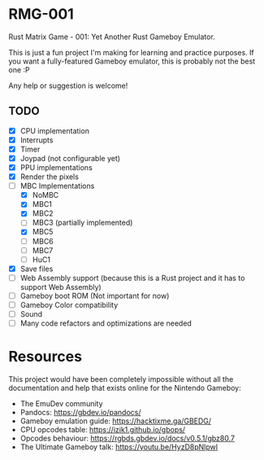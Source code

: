 # RMG-001
Rust Matrix Game - 001: Yet Another Rust Gameboy Emulator.

This is just a fun project I'm making for learning and practice purposes. If you want a fully-featured Gameboy emulator, this is probably not the best one :P

Any help or suggestion is welcome!

## TODO
- [x] CPU implementation
- [x] Interrupts
- [x] Timer
- [x] Joypad (not configurable yet)
- [x] PPU implementations
- [x] Render the pixels
- [ ] MBC Implementations
  - [x] NoMBC
  - [x] MBC1
  - [x] MBC2
  - [ ] MBC3 (partially implemented)
  - [x] MBC5
  - [ ] MBC6
  - [ ] MBC7
  - [ ] HuC1
- [x] Save files
- [ ] Web Assembly support (because this is a Rust project and it has to support Web Assembly)
- [ ] Gameboy boot ROM (Not important for now)
- [ ] Gameboy Color compatibility
- [ ] Sound
- [ ] Many code refactors and optimizations are needed

# Resources
This project would have been completely impossible without all the documentation and help that exists online for the Nintendo Gameboy:
- The EmuDev community
- Pandocs: https://gbdev.io/pandocs/
- Gameboy emulation guide: https://hacktixme.ga/GBEDG/
- CPU opcodes table: https://izik1.github.io/gbops/
- Opcodes behaviour: https://rgbds.gbdev.io/docs/v0.5.1/gbz80.7
- The Ultimate Gameboy talk: https://youtu.be/HyzD8pNlpwI
